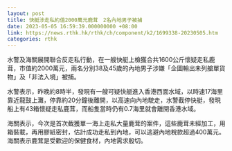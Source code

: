 ```yaml
---
layout: post
title: 快艇涉走私約值2000萬元鹿茸　2名內地男子被捕
date: 2023-05-05 16:59:39.000000000 +08:00
link: https://news.rthk.hk/rthk/ch/component/k2/1699338-20230505.htm
categories: rthk
---
```


水警及海關展開聯合反走私行動，在一艘快艇上檢獲合共1600公斤懷疑走私鹿茸，市值約2000萬元，兩名分別38及45歲的內地男子涉嫌「企圖輸出未列艙單貨物」及「非法入境」被捕。

水警表示，昨晚約8時半，發現有一艘可疑快艇進入香港西面水域，以時速17海里靠近龍鼓上灘，停靠約20分鐘後離開，以高速向內地駛走，水警截停快艇，發現船上有43箱懷疑走私鹿茸，而船隻當時仍有0.7海里就會離開香港水域。

海關表示，今次是首次截獲單一海上走私大量鹿茸的案件，這些鹿茸未經加工，用箱裝載，再用膠紙密封，估計成功走私到內地，可以逃避內地稅款超過400萬元。海關表示鹿茸是受歡迎的保健食材，內地需求殷切。
